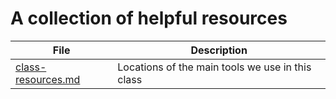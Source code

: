 # A collection of helpful resources

| File               | Description                                      |
|--------------------|--------------------------------------------------|
| [class-resources.md](class-resources.md) | Locations of the main tools we use in this class |
